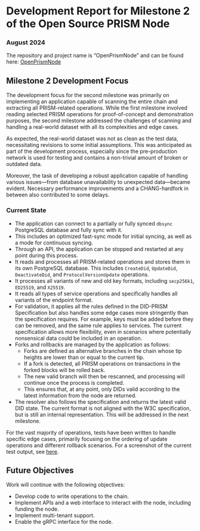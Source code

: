 ﻿
# Development Report for Milestone 2 of the Open Source PRISM Node
### August 2024

The repository and project name is “OpenPrismNode” and can be found here: [OpenPrismNode](https://github.com/bsandmann/OpenPrismNode)

## Milestone 2 Development Focus

The development focus for the second milestone was primarily on implementing an application capable of scanning the entire chain and extracting all PRISM-related operations. While the first milestone involved reading selected PRISM operations for proof-of-concept and demonstration purposes, the second milestone addressed the challenges of scanning and handling a real-world dataset with all its complexities and edge cases.

As expected, the real-world dataset was not as clean as the test data, necessitating revisions to some initial assumptions. This was anticipated as part of the development process, especially since the pre-production network is used for testing and contains a non-trivial amount of broken or outdated data.

Moreover, the task of developing a robust application capable of handling various issues—from database unavailability to unexpected data—became evident. Necessary performance improvements and a CHANG-hardfork in between also contributed to some delays.

### Current State

- The application can connect to a partially or fully synced `dbsync` PostgreSQL database and fully sync with it.
- This includes an optimized fast-sync mode for initial syncing, as well as a mode for continuous syncing.
- Through an API, the application can be stopped and restarted at any point during this process.
- It reads and processes all PRISM-related operations and stores them in its own PostgreSQL database. This includes `CreateDid`, `UpdateDid`, `DeactivateDid`, and `ProtocolVersionUpdate` operations.
- It processes all variants of new and old key formats, including `secp256k1`, `ED25519`, and `X25519`.
- It reads all types of service operations and specifically handles all variants of the endpoint format.
- For validation, it applies all the rules defined in the DID-PRISM Specification but also handles some edge cases more stringently than the specification requires. For example, keys must be added before they can be removed, and the same rule applies to services. The current specification allows more flexibility, even in scenarios where potentially nonsensical data could be included in an operation.
- Forks and rollbacks are managed by the application as follows:
  - Forks are defined as alternative branches in the chain whose tip heights are lower than or equal to the current tip.
  - If a fork is detected, all PRISM operations on transactions in the forked blocks will be rolled back.
  - The new valid branch will then be rescanned, and processing will continue once the process is completed.
  - This ensures that, at any point, only DIDs valid according to the latest information from the node are returned.
- The resolver also follows the specification and returns the latest valid DID state. The current format is not aligned with the W3C specification, but is still an internal representation. This will be addressed in the next milestone.

For the vast majority of operations, tests have been written to handle specific edge cases, primarily focusing on the ordering of update operations and different rollback scenarios. For a screenshot of the current test output, see [here](https://github.com/bsandmann/OpenPrismNode/blob/master/Documents/Testoutput_August_31_2024.jpg).

## Future Objectives

Work will continue with the following objectives:

- Develop code to write operations to the chain.
- Implement APIs and a web interface to interact with the node, including funding the node.
- Implement multi-tenant support.
- Enable the gRPC interface for the node.
